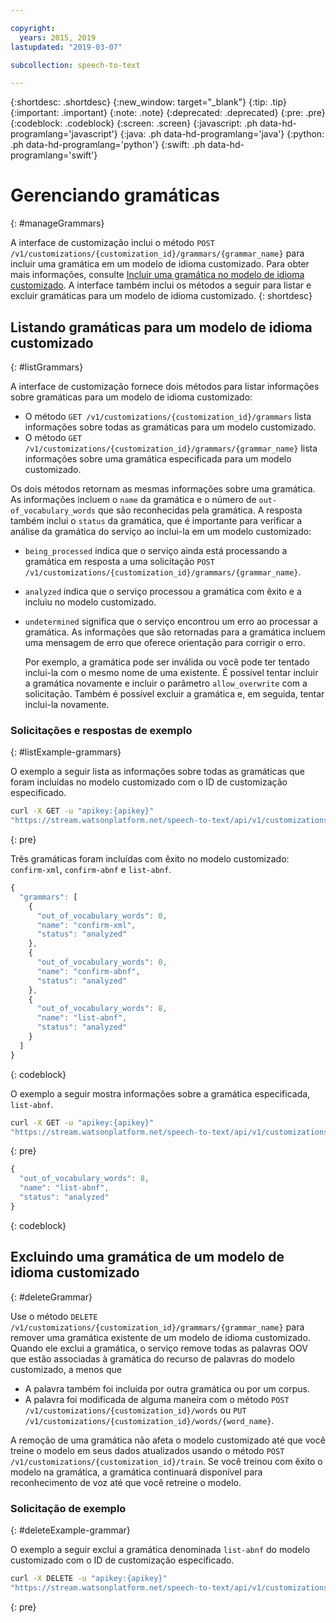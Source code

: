 ```yaml
---

copyright:
  years: 2015, 2019
lastupdated: "2019-03-07"

subcollection: speech-to-text

---
```


{:shortdesc: .shortdesc}
{:new_window: target="_blank"}
{:tip: .tip}
{:important: .important}
{:note: .note}
{:deprecated: .deprecated}
{:pre: .pre}
{:codeblock: .codeblock}
{:screen: .screen}
{:javascript: .ph data-hd-programlang='javascript'}
{:java: .ph data-hd-programlang='java'}
{:python: .ph data-hd-programlang='python'}
{:swift: .ph data-hd-programlang='swift'}

# Gerenciando gramáticas
{: #manageGrammars}

A interface de customização inclui o método `POST /v1/customizations/{customization_id}/grammars/{grammar_name}` para incluir uma gramática em um modelo de idioma customizado. Para obter mais informações, consulte [Incluir uma gramática no modelo de idioma customizado](/docs/services/speech-to-text/grammar-add.html#addGrammar). A interface também inclui os métodos a seguir para listar e excluir gramáticas para um modelo de idioma customizado.
{: shortdesc}

## Listando gramáticas para um modelo de idioma customizado
{: #listGrammars}

A interface de customização fornece dois métodos para listar informações sobre gramáticas para um modelo de idioma customizado:

-   O método `GET /v1/customizations/{customization_id}/grammars` lista informações sobre todas as gramáticas para um modelo customizado.
-   O método `GET /v1/customizations/{customization_id}/grammars/{grammar_name}` lista informações sobre uma gramática especificada para um modelo customizado.

Os dois métodos retornam as mesmas informações sobre uma gramática. As informações incluem o `name` da gramática e o número de `out-of_vocabulary_words` que são reconhecidas pela gramática. A resposta também inclui o `status` da gramática, que é importante para verificar a análise da gramática do serviço ao inclui-la em um modelo customizado:

-   `being_processed` indica que o serviço ainda está processando a gramática em resposta a uma solicitação `POST /v1/customizations/{customization_id}/grammars/{grammar_name}`.
-   `analyzed` indica que o serviço processou a gramática com êxito e a incluiu no modelo customizado.
-   `undetermined` significa que o serviço encontrou um erro ao processar a gramática. As informações que são retornadas para a gramática incluem uma mensagem de erro que oferece orientação para corrigir o erro.

    Por exemplo, a gramática pode ser inválida ou você pode ter tentado inclui-la com o mesmo nome de uma existente. É possível tentar incluir a gramática novamente e incluir o parâmetro `allow_overwrite` com a solicitação. Também é possível excluir a gramática e, em seguida, tentar inclui-la novamente.

### Solicitações e respostas de exemplo
{: #listExample-grammars}

O exemplo a seguir lista as informações sobre todas as gramáticas que foram incluídas no modelo customizado com o ID de customização especificado.

```bash
curl -X GET -u "apikey:{apikey}"
"https://stream.watsonplatform.net/speech-to-text/api/v1/customizations/{customization_id}/grammars"
```
{: pre}

Três gramáticas foram incluídas com êxito no modelo customizado: `confirm-xml`, `confirm-abnf` e `list-abnf`.

```javascript
{
  "grammars": [
    {
      "out_of_vocabulary_words": 0,
      "name": "confirm-xml",
      "status": "analyzed"
    },
    {
      "out_of_vocabulary_words": 0,
      "name": "confirm-abnf",
      "status": "analyzed"
    },
    {
      "out_of_vocabulary_words": 8,
      "name": "list-abnf",
      "status": "analyzed"
    }
  ]
}
```
{: codeblock}

O exemplo a seguir mostra informações sobre a gramática especificada, `list-abnf`.

```bash
curl -X GET -u "apikey:{apikey}"
"https://stream.watsonplatform.net/speech-to-text/api/v1/customizations/{customization_id}/grammars/list-abnf"
```
{: pre}

```javascript
{
  "out_of_vocabulary_words": 8,
  "name": "list-abnf",
  "status": "analyzed"
}
```
{: codeblock}

## Excluindo uma gramática de um modelo de idioma customizado
{: #deleteGrammar}

Use o método `DELETE /v1/customizations/{customization_id}/grammars/{grammar_name}` para remover uma gramática existente de um modelo de idioma customizado. Quando ele exclui a gramática, o serviço remove todas as palavras OOV que estão associadas à gramática do recurso de palavras do modelo customizado, a menos que

-   A palavra também foi incluída por outra gramática ou por um corpus.
-   A palavra foi modificada de alguma maneira com o método `POST /v1/customizations/{customization_id}/words` ou `PUT /v1/customizations/{customization_id}/words/{word_name}`.

A remoção de uma gramática não afeta o modelo customizado até que você treine o modelo em seus dados atualizados usando o método `POST /v1/customizations/{customization_id}/train`. Se você treinou com êxito o modelo na gramática, a gramática continuará disponível para reconhecimento de voz até que você retreine o modelo.

### Solicitação de exemplo
{: #deleteExample-grammar}

O exemplo a seguir exclui a gramática denominada `list-abnf` do modelo customizado com o ID de customização especificado.

```bash
curl -X DELETE -u "apikey:{apikey}"
"https://stream.watsonplatform.net/speech-to-text/api/v1/customizations/ {customization_id}/grammars/list-abnf"
```
{: pre}
